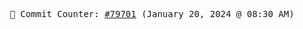 <p align="center">
    <samp>
        📮 Commit Counter: <a href="https://github.com/Javascript-void0/Javascript-void0/commits/main">#79701</a> (January 20, 2024 @ 08:30 AM)
    </samp>
</p>